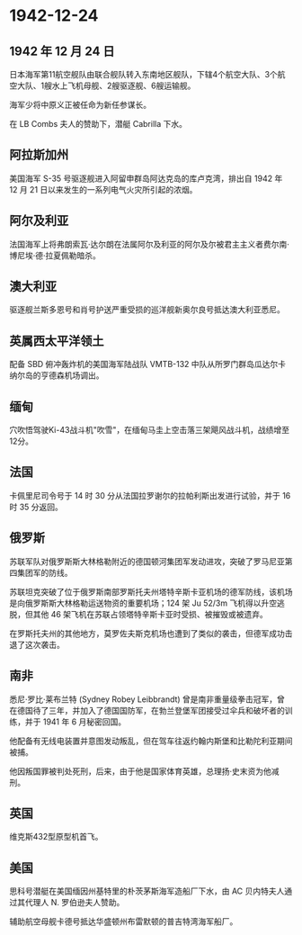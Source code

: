 # 1942-12-24

## 1942 年 12 月 24 日

日本海军第11航空舰队由联合舰队转入东南地区舰队，下辖4个航空大队、3个航空大队、1艘水上飞机母舰、2艘驱逐舰、6艘运输舰。

海军少将中原义正被任命为新任参谋长。

在 LB Combs 夫人的赞助下，潜艇 Cabrilla 下水。

## 阿拉斯加州

美国海军 S-35 号驱逐舰进入阿留申群岛阿达克岛的库卢克湾，排出自 1942 年
12 月 21 日以来发生的一系列电气火灾所引起的浓烟。

## 阿尔及利亚

法国海军上将弗朗索瓦·达尔朗在法属阿尔及利亚的阿尔及尔被君主主义者费尔南·博尼埃·德·拉夏佩勒暗杀。

## 澳大利亚

驱逐舰兰斯多恩号和肖号护送严重受损的巡洋舰新奥尔良号抵达澳大利亚悉尼。

## 英属西太平洋领土

配备 SBD 俯冲轰炸机的美国海军陆战队 VMTB-132
中队从所罗门群岛瓜达尔卡纳尔岛的亨德森机场调出。

## 缅甸

穴吹悟驾驶Ki-43战斗机"吹雪"，在缅甸马圭上空击落三架飓风战斗机，战绩增至12分。

## 法国

卡佩里尼司令号于 14 时 30 分从法国拉罗谢尔的拉帕利斯出发进行试验，并于
16 时 35 分返回。

## 俄罗斯

苏联军队对俄罗斯斯大林格勒附近的德国顿河集团军发动进攻，突破了罗马尼亚第四集团军的防线。

苏联坦克突破了位于俄罗斯南部罗斯托夫州塔特辛斯卡亚机场的德军防线，该机场是向俄罗斯斯大林格勒运送物资的重要机场；124
架 Ju 52/3m 飞机得以升空逃脱，但其他 46
架飞机在苏联占领塔特辛斯卡亚时受损、被摧毁或被遗弃。

在罗斯托夫州的其他地方，莫罗佐夫斯克机场也遭到了类似的袭击，但德军成功击退了这次袭击。

## 南非

悉尼·罗比·莱布兰特 (Sydney Robey Leibbrandt)
曾是南非重量级拳击冠军，曾在德国待了三年，并加入了德国国防军，在勃兰登堡军团接受过伞兵和破坏者的训练，并于
1941 年 6 月秘密回国。

他配备有无线电装置并意图发动叛乱，但在驾车往返约翰内斯堡和比勒陀利亚期间被捕。

他因叛国罪被判处死刑，后来，由于他是国家体育英雄，总理扬·史末资为他减刑。

## 英国

维克斯432型原型机首飞。

## 美国

思科号潜艇在美国缅因州基特里的朴茨茅斯海军造船厂下水，由 AC
贝内特夫人通过其代理人 N. 罗伯逊夫人赞助。

辅助航空母舰卡德号抵达华盛顿州布雷默顿的普吉特湾海军船厂。

